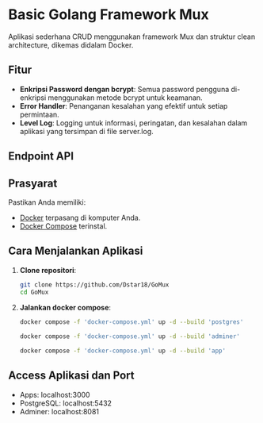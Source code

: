 # Basic Golang Framework Mux

Aplikasi sederhana CRUD menggunakan framework Mux dan struktur clean architecture, dikemas didalam Docker.

## Fitur  

- **Enkripsi Password dengan bcrypt**: Semua password pengguna di-enkripsi menggunakan metode bcrypt untuk keamanan.  
- **Error Handler**: Penanganan kesalahan yang efektif untuk setiap permintaan.  
- **Level Log**: Logging untuk informasi, peringatan, dan kesalahan dalam aplikasi yang tersimpan di file server.log.

## Endpoint API 


## Prasyarat  

Pastikan Anda memiliki:  

- [Docker](https://www.docker.com/get-started) terpasang di komputer Anda.  
- [Docker Compose](https://docs.docker.com/compose/install/) terinstal.  

## Cara Menjalankan Aplikasi  

1. **Clone repositori**:  

   ```bash  
   git clone https://github.com/Dstar18/GoMux
   cd GoMux  

2. **Jalankan docker compose**:  

   ```bash  
   docker compose -f 'docker-compose.yml' up -d --build 'postgres'
 
   docker compose -f 'docker-compose.yml' up -d --build 'adminer'

   docker compose -f 'docker-compose.yml' up -d --build 'app'

## Access Aplikasi dan Port  

- Apps: localhost:3000
- PostgreSQL: localhost:5432
- Adminer: localhost:8081